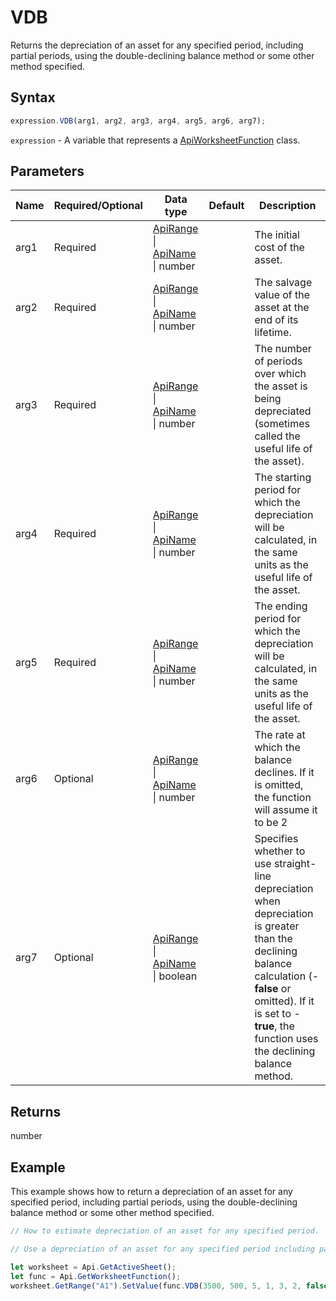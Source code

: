 # VDB

Returns the depreciation of an asset for any specified period, including partial periods, using the double-declining balance method or some other method specified.

## Syntax

```javascript
expression.VDB(arg1, arg2, arg3, arg4, arg5, arg6, arg7);
```

`expression` - A variable that represents a [ApiWorksheetFunction](../ApiWorksheetFunction.md) class.

## Parameters

| **Name** | **Required/Optional** | **Data type** | **Default** | **Description** |
| ------------- | ------------- | ------------- | ------------- | ------------- |
| arg1 | Required | [ApiRange](../../ApiRange/ApiRange.md) \| [ApiName](../../ApiName/ApiName.md) \| number |  | The initial cost of the asset. |
| arg2 | Required | [ApiRange](../../ApiRange/ApiRange.md) \| [ApiName](../../ApiName/ApiName.md) \| number |  | The salvage value of the asset at the end of its lifetime. |
| arg3 | Required | [ApiRange](../../ApiRange/ApiRange.md) \| [ApiName](../../ApiName/ApiName.md) \| number |  | The number of periods over which the asset is being depreciated (sometimes called the useful life of the asset). |
| arg4 | Required | [ApiRange](../../ApiRange/ApiRange.md) \| [ApiName](../../ApiName/ApiName.md) \| number |  | The starting period for which the depreciation will be calculated, in the same units as the useful life of the asset. |
| arg5 | Required | [ApiRange](../../ApiRange/ApiRange.md) \| [ApiName](../../ApiName/ApiName.md) \| number |  | The ending period for which the depreciation will be calculated, in the same units as the useful life of the asset. |
| arg6 | Optional | [ApiRange](../../ApiRange/ApiRange.md) \| [ApiName](../../ApiName/ApiName.md) \| number |  | The rate at which the balance declines. If it is omitted, the function will assume it to be 2 |
| arg7 | Optional | [ApiRange](../../ApiRange/ApiRange.md) \| [ApiName](../../ApiName/ApiName.md) \| boolean |  | Specifies whether to use straight-line depreciation when depreciation is greater than the declining balance calculation (-**false** or omitted). If it is set to -**true**, the function uses the declining balance method. |

## Returns

number

## Example

This example shows how to return a depreciation of an asset for any specified period, including partial periods, using the double-declining balance method or some other method specified.

```javascript editor-xlsx
// How to estimate depreciation of an asset for any specified period.

// Use a depreciation of an asset for any specified period including partial periods.

let worksheet = Api.GetActiveSheet();
let func = Api.GetWorksheetFunction();
worksheet.GetRange("A1").SetValue(func.VDB(3500, 500, 5, 1, 3, 2, false));
```
